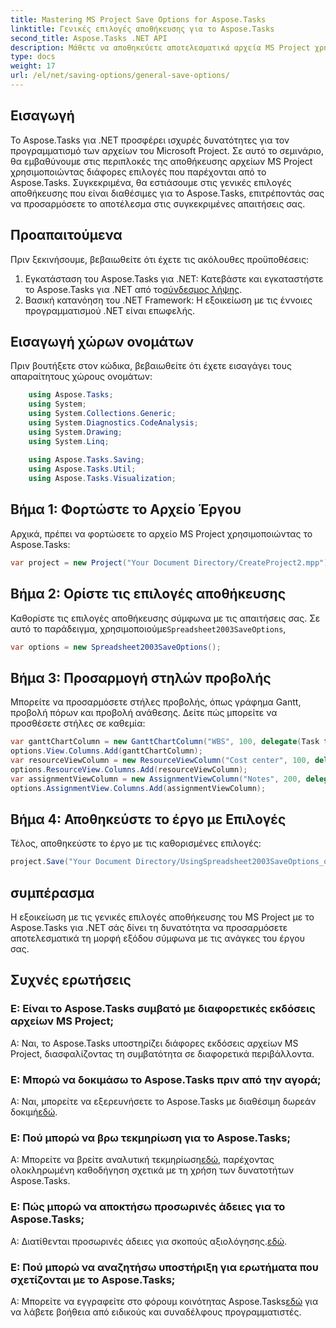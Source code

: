 ```yaml
---
title: Mastering MS Project Save Options for Aspose.Tasks
linktitle: Γενικές επιλογές αποθήκευσης για το Aspose.Tasks
second_title: Aspose.Tasks .NET API
description: Μάθετε να αποθηκεύετε αποτελεσματικά αρχεία MS Project χρησιμοποιώντας το Aspose.Tasks για .NET. Προσαρμόστε τις επιλογές εξόδου χωρίς κόπο για τα έργα σας.
type: docs
weight: 17
url: /el/net/saving-options/general-save-options/
---
```

## Εισαγωγή
Το Aspose.Tasks για .NET προσφέρει ισχυρές δυνατότητες για τον προγραμματισμό των αρχείων του Microsoft Project. Σε αυτό το σεμινάριο, θα εμβαθύνουμε στις περιπλοκές της αποθήκευσης αρχείων MS Project χρησιμοποιώντας διάφορες επιλογές που παρέχονται από το Aspose.Tasks. Συγκεκριμένα, θα εστιάσουμε στις γενικές επιλογές αποθήκευσης που είναι διαθέσιμες για το Aspose.Tasks, επιτρέποντάς σας να προσαρμόσετε το αποτέλεσμα στις συγκεκριμένες απαιτήσεις σας.
## Προαπαιτούμενα
Πριν ξεκινήσουμε, βεβαιωθείτε ότι έχετε τις ακόλουθες προϋποθέσεις:
1.  Εγκατάσταση του Aspose.Tasks για .NET: Κατεβάστε και εγκαταστήστε το Aspose.Tasks για .NET από το[σύνδεσμος λήψης](https://releases.aspose.com/tasks/net/).
2. Βασική κατανόηση του .NET Framework: Η εξοικείωση με τις έννοιες προγραμματισμού .NET είναι επωφελής.

## Εισαγωγή χώρων ονομάτων
Πριν βουτήξετε στον κώδικα, βεβαιωθείτε ότι έχετε εισαγάγει τους απαραίτητους χώρους ονομάτων:
```csharp
    using Aspose.Tasks;
    using System;
    using System.Collections.Generic;
    using System.Diagnostics.CodeAnalysis;
    using System.Drawing;
    using System.Linq;
    
    using Aspose.Tasks.Saving;
    using Aspose.Tasks.Util;
    using Aspose.Tasks.Visualization;
```

## Βήμα 1: Φορτώστε το Αρχείο Έργου
Αρχικά, πρέπει να φορτώσετε το αρχείο MS Project χρησιμοποιώντας το Aspose.Tasks:
```csharp
var project = new Project("Your Document Directory/CreateProject2.mpp");
```
## Βήμα 2: Ορίστε τις επιλογές αποθήκευσης
 Καθορίστε τις επιλογές αποθήκευσης σύμφωνα με τις απαιτήσεις σας. Σε αυτό το παράδειγμα, χρησιμοποιούμε`Spreadsheet2003SaveOptions`,
```csharp
var options = new Spreadsheet2003SaveOptions();
```
## Βήμα 3: Προσαρμογή στηλών προβολής
Μπορείτε να προσαρμόσετε στήλες προβολής, όπως γράφημα Gantt, προβολή πόρων και προβολή ανάθεσης. Δείτε πώς μπορείτε να προσθέσετε στήλες σε καθεμία:
```csharp
var ganttChartColumn = new GanttChartColumn("WBS", 100, delegate(Task task) { return task.Get(Tsk.WBS); });
options.View.Columns.Add(ganttChartColumn);
var resourceViewColumn = new ResourceViewColumn("Cost center", 100, delegate(Resource resource) { return resource.Get(Rsc.CostCenter); });
options.ResourceView.Columns.Add(resourceViewColumn);
var assignmentViewColumn = new AssignmentViewColumn("Notes", 200, delegate(ResourceAssignment assignment) { return assignment.Get(Asn.NotesText); });
options.AssignmentView.Columns.Add(assignmentViewColumn);
```
## Βήμα 4: Αποθηκεύστε το έργο με Επιλογές
Τέλος, αποθηκεύστε το έργο με τις καθορισμένες επιλογές:
```csharp
project.Save("Your Document Directory/UsingSpreadsheet2003SaveOptions_out.xml", options);
```

## συμπέρασμα
Η εξοικείωση με τις γενικές επιλογές αποθήκευσης του MS Project με το Aspose.Tasks για .NET σάς δίνει τη δυνατότητα να προσαρμόσετε αποτελεσματικά τη μορφή εξόδου σύμφωνα με τις ανάγκες του έργου σας.
## Συχνές ερωτήσεις
### Ε: Είναι το Aspose.Tasks συμβατό με διαφορετικές εκδόσεις αρχείων MS Project;
Α: Ναι, το Aspose.Tasks υποστηρίζει διάφορες εκδόσεις αρχείων MS Project, διασφαλίζοντας τη συμβατότητα σε διαφορετικά περιβάλλοντα.
### Ε: Μπορώ να δοκιμάσω το Aspose.Tasks πριν από την αγορά;
 Α: Ναι, μπορείτε να εξερευνήσετε το Aspose.Tasks με διαθέσιμη δωρεάν δοκιμή[εδώ](https://releases.aspose.com/).
### Ε: Πού μπορώ να βρω τεκμηρίωση για το Aspose.Tasks;
Α: Μπορείτε να βρείτε αναλυτική τεκμηρίωση[εδώ](https://reference.aspose.com/tasks/net/), παρέχοντας ολοκληρωμένη καθοδήγηση σχετικά με τη χρήση των δυνατοτήτων Aspose.Tasks.
### Ε: Πώς μπορώ να αποκτήσω προσωρινές άδειες για το Aspose.Tasks;
 Α: Διατίθενται προσωρινές άδειες για σκοπούς αξιολόγησης.[εδώ](https://purchase.aspose.com/temporary-license/).
### Ε: Πού μπορώ να αναζητήσω υποστήριξη για ερωτήματα που σχετίζονται με το Aspose.Tasks;
 Α: Μπορείτε να εγγραφείτε στο φόρουμ κοινότητας Aspose.Tasks[εδώ](https://forum.aspose.com/c/tasks/15) για να λάβετε βοήθεια από ειδικούς και συναδέλφους προγραμματιστές.